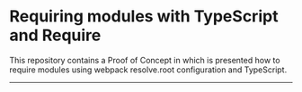 # Requiring modules with TypeScript and Require #

This repository contains a Proof of Concept in which is presented how to require modules using webpack resolve.root configuration and TypeScript.

----